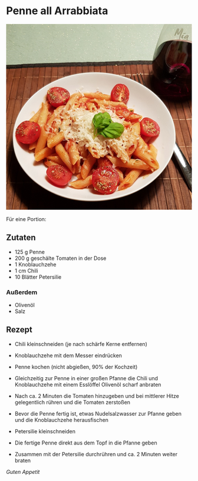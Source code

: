 # Penne all Arrabbiata

![img](imgs/Penne_all_Arrabbiata.jpg)

Für eine Portion:

## Zutaten
- 125 g Penne
- 200 g geschälte Tomaten in der Dose
- 1 Knoblauchzehe
- 1 cm Chili
- 10 Blätter Petersilie

### Außerdem
- Olivenöl
- Salz

## Rezept
- Chili kleinschneiden (je nach schärfe Kerne entfernen)

- Knoblauchzehe mit dem Messer eindrücken

- Penne kochen (nicht abgießen, 90% der Kochzeit)

- Gleichzeitig zur Penne in einer großen Pfanne die Chili und Knoblauchzehe mit einem Esslöffel Olivenöl scharf anbraten

- Nach ca. 2 Minuten die Tomaten hinzugeben und bei mittlerer Hitze gelegentlich rühren und die Tomaten zerstoßen

- Bevor die Penne fertig ist, etwas Nudelsalzwasser zur Pfanne geben und die Knoblauchzehe herausfischen

- Petersilie kleinschneiden

- Die fertige Penne direkt aus dem Topf in die Pfanne geben

- Zusammen mit der Petersilie durchrühren und ca. 2 Minuten weiter braten

*Guten Appetit*
